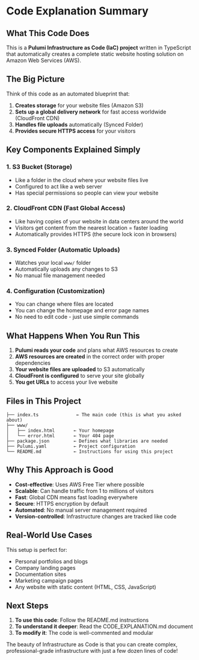 # Code Explanation Summary

## What This Code Does

This is a **Pulumi Infrastructure as Code (IaC) project** written in TypeScript that automatically creates a complete static website hosting solution on Amazon Web Services (AWS).

## The Big Picture

Think of this code as an automated blueprint that:

1. **Creates storage** for your website files (Amazon S3)
2. **Sets up a global delivery network** for fast access worldwide (CloudFront CDN)
3. **Handles file uploads** automatically (Synced Folder)
4. **Provides secure HTTPS access** for your visitors

## Key Components Explained Simply

### 1. **S3 Bucket** (Storage)
- Like a folder in the cloud where your website files live
- Configured to act like a web server
- Has special permissions so people can view your website

### 2. **CloudFront CDN** (Fast Global Access)
- Like having copies of your website in data centers around the world
- Visitors get content from the nearest location = faster loading
- Automatically provides HTTPS (the secure lock icon in browsers)

### 3. **Synced Folder** (Automatic Uploads)
- Watches your local `www/` folder
- Automatically uploads any changes to S3
- No manual file management needed

### 4. **Configuration** (Customization)
- You can change where files are located
- You can change the homepage and error page names
- No need to edit code - just use simple commands

## What Happens When You Run This

1. **Pulumi reads your code** and plans what AWS resources to create
2. **AWS resources are created** in the correct order with proper dependencies
3. **Your website files are uploaded** to S3 automatically
4. **CloudFront is configured** to serve your site globally
5. **You get URLs** to access your live website

## Files in This Project

```
├── index.ts              ← The main code (this is what you asked about)
├── www/
│   ├── index.html       ← Your homepage  
│   └── error.html       ← Your 404 page
├── package.json         ← Defines what libraries are needed
├── Pulumi.yaml          ← Project configuration
└── README.md            ← Instructions for using this project
```

## Why This Approach is Good

- **Cost-effective**: Uses AWS Free Tier where possible
- **Scalable**: Can handle traffic from 1 to millions of visitors
- **Fast**: Global CDN means fast loading everywhere
- **Secure**: HTTPS encryption by default
- **Automated**: No manual server management required
- **Version-controlled**: Infrastructure changes are tracked like code

## Real-World Use Cases

This setup is perfect for:
- Personal portfolios and blogs
- Company landing pages  
- Documentation sites
- Marketing campaign pages
- Any website with static content (HTML, CSS, JavaScript)

## Next Steps

1. **To use this code**: Follow the README.md instructions
2. **To understand it deeper**: Read the CODE_EXPLANATION.md document
3. **To modify it**: The code is well-commented and modular

The beauty of Infrastructure as Code is that you can create complex, professional-grade infrastructure with just a few dozen lines of code!